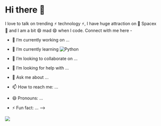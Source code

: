 # Hi there 👋

I love to talk on trending ⚡ technology ⚡, I have huge attraction on 🔭 Spacex 🔭 and I am a bit 😄 mad 😄 when I code. Connect with me here -

- 🔭 I’m currently working on ...
- 🌱 I’m currently learning ![Python](https://img.shields.io/badge/-Python-8fcfd1?style=plastic&logo=Python)

- 👯 I’m looking to collaborate on ...
- 🤔 I’m looking for help with ...
- 💬 Ask me about ...
- 📫 How to reach me: ...
- 😄 Pronouns: ...
- ⚡ Fun fact: ...
-->


![](https://github-readme-stats.vercel.app/api?username=lawdiwg)
<!--START_SECTION:waka-->
<!--END_SECTION:waka-->
